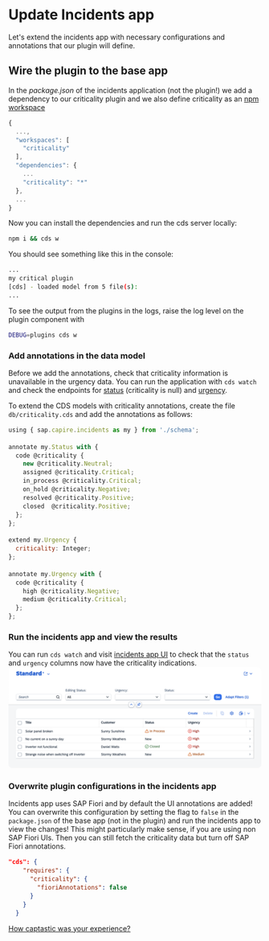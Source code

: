 # Update Incidents app

Let's extend the incidents app with necessary configurations and annotations that our plugin will define.

## Wire the plugin to the base app

In the _package.json_ of the incidents application (not the plugin!) we add a dependency to our criticality plugin and we also define criticality as an [npm workspace](https://docs.npmjs.com/cli/v7/using-npm/workspaces)

```js
{
  ...,
  "workspaces": [
    "criticality"
  ],
  "dependencies": {
    ...
    "criticality": "*"
  },
  ...
}
```

Now you can install the dependencies and run the cds server locally:

```sh
npm i && cds w 
```

You should see something like this in the console:

```sh
...
my critical plugin
[cds] - loaded model from 5 file(s):
...
```

To see the output from the plugins in the logs, raise the log level on the plugin component with

```sh
DEBUG=plugins cds w
```

### Add annotations in the data model

Before we add the annotations, check that criticality information is unavailable in the urgency data. You can run the application with `cds watch` and check the endpoints for [status](http://localhost:4004/odata/v4/processor/Status) (criticality is null) and [urgency](http://localhost:4004/odata/v4/processor/Urgency).

To extend the CDS models with criticality annotations, create the file `db/criticality.cds` and add the annotations as follows:

```js
using { sap.capire.incidents as my } from './schema';

annotate my.Status with {
  code @criticality {
    new @criticality.Neutral;
    assigned @criticality.Critical;
    in_process @criticality.Critical;
    on_hold @criticality.Negative;
    resolved @criticality.Positive;
    closed  @criticality.Positive;
  };
};

extend my.Urgency {
  criticality: Integer;
};

annotate my.Urgency with {
  code @criticality {
    high @criticality.Negative;
    medium @criticality.Critical;
  };
};
```

### Run the incidents app and view the results

You can run `cds watch` and visit [incidents app UI](http://localhost:4004/incidents/webapp/index.html) to check that the `status` and `urgency` columns now have the criticality indications.
<img width="1300" alt="Incidents UI with criticality" style="border-radius:0.5rem;" src="images/Incidents-ui.png">

### Overwrite plugin configurations in the incidents app

Incidents app uses SAP Fiori and by default the UI annotations are added! You can overwrite this configuration by setting the flag to `false` in the `package.json` of the base app (not in the plugin) and run the incidents app to view the changes!
This might particularly make sense, if you are using non SAP Fiori UIs. Then you can still fetch the criticality data but turn off SAP Fiori annotations.

```json
"cds": {
    "requires": {
      "criticality": {
        "fioriAnnotations": false
      }
    }
  }
```
[How captastic was your experience?](https://forms.office.com/Pages/ResponsePage.aspx?id=bGf3QlX0PEKC9twtmXka914n6hNKFVlPml6fyiE6QrxUMUJKS1hLWUxENElFR0dCVUhFVzlEMTFPRC4u)
